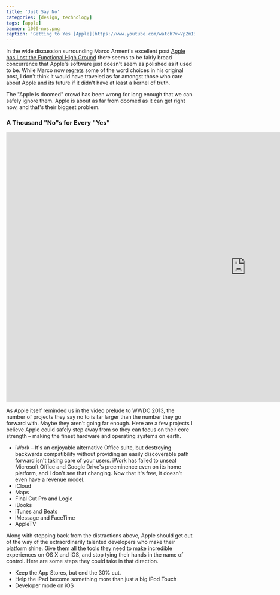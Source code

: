```yaml
---
title: 'Just Say No'
categories: [design, technology]
tags: [apple]
banner: 1000-nos.png
caption: 'Getting to Yes [Apple](https://www.youtube.com/watch?v=VpZmIiIXuZ0)'
---
```


In the wide discussion surrounding Marco Arment's excellent post [Apple has Lost the Functional High Ground](http://www.marco.org/2015/01/04/apple-lost-functional-high-ground) there seems to be fairly broad concurrence that Apple's software just doesn't seem as polished as it used to be. While Marco now [regrets](http://www.marco.org/2015/01/05/popular-for-a-day) some of the word choices in his original post, I don't think it would have traveled as far amongst those who care about Apple and its future if it didn't have at least a kernel of truth.

The "Apple is doomed" crowd has been wrong for long enough that we can safely ignore them. Apple is about as far from doomed as it can get right now, and that's their biggest problem.  

### A Thousand "No"s for Every "Yes"

<iframe width="1280" height="720" src="http://www.youtube.com/embed/VpZmIiIXuZ0" frameborder="0" allowfullscreen></iframe>

As Apple itself reminded us in the video prelude to WWDC 2013, the number of projects they say no to is far larger than the number they go forward with. Maybe they aren't going far enough. Here are a few projects I believe Apple could safely step away from so they can focus on their core strength &ndash; making the finest hardware and operating systems on earth.

* iWork &ndash; It's an enjoyable alternative Office suite, but destroying backwards compatibility without providing an easily discoverable path forward isn't taking care of your users. iWork has failed to unseat Microsoft Office and Google Drive's preeminence even on its home platform, and I don't see that changing. Now that it's free, it doesn't even have a revenue model. 
* iCloud
* Maps
* Final Cut Pro and Logic
* iBooks
* iTunes and Beats
* iMessage and FaceTime
* AppleTV

Along with stepping back from the distractions above, Apple should get out of the way of the extraordinarily talented developers who make their platform shine. Give them all the tools they need to make incredible experiences on OS X and iOS, and stop tying their hands in the name of control. Here are some steps they could take in that direction.

* Keep the App Stores, but end the 30% cut.
* Help the iPad become something more than just a big iPod Touch
* Developer mode on iOS

